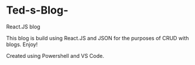 # Ted-s-Blog-
React.JS blog

This blog is build using React.JS and JSON for the purposes of CRUD with blogs. Enjoy!

Created using Powershell and VS Code. 
